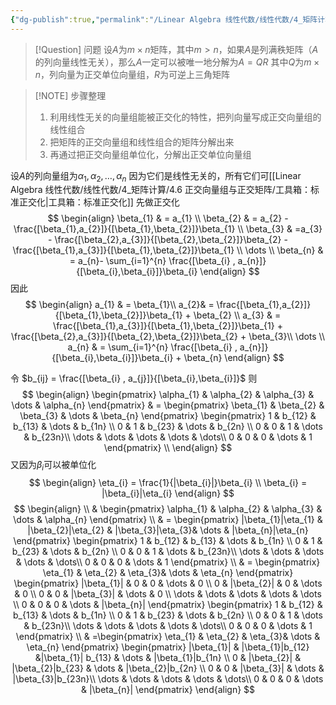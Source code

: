 ```yaml
---
{"dg-publish":true,"permalink":"/Linear Algebra 线性代数/线性代数/4_矩阵计算/4.6 正交向量组与正交矩阵/定理：QR分解/","tags":["线代","定理"]}
---
```



> [!Question] 问题
> 设$A$为$m\times n$矩阵，其中$m > n$，如果$A$是列满秩矩阵（$A$的列向量线性无关），那么$A$一定可以被唯一地分解为$A = QR$
> 其中$Q$为$m\times n$，列向量为正交单位向量组，$R$为可逆上三角矩阵


> [!NOTE] 步骤整理
> 1. 利用线性无关的向量组能被正交化的特性，把列向量写成正交向量组的线性组合
> 2. 把矩阵的正交向量组和线性组合的矩阵分解出来
> 3. 再通过把正交向量组单位化，分解出正交单位向量组

设$A$的列向量组为$\alpha_{1},\alpha_{2},\dots,\alpha_{n}$
因为它们是线性无关的，所有它们可[[Linear Algebra 线性代数/线性代数/4_矩阵计算/4.6 正交向量组与正交矩阵/工具箱：标准正交化\|工具箱：标准正交化]]
先做正交化
$$
\begin{align}
\beta_{1} & = a_{1} \\
\beta_{2} & = a_{2} -  \frac{[\beta_{1},a_{2}]}{[\beta_{1},\beta_{2}]}\beta_{1} \\
\beta_{3}  & =a_{3} - \frac{[\beta_{2},a_{3}]}{[\beta_{2},\beta_{2}]}\beta_{2} - \frac{[\beta_{1},a_{3}]}{[\beta_{1},\beta_{2}]}\beta_{1} \\
\dots \\
\beta_{n}  & = a_{n}- \sum_{i=1}^{n} \frac{[\beta_{i} , a_{n}]}{[\beta_{i},\beta_{i}]}\beta_{i}
\end{align}
$$
因此
$$
\begin{align}
a_{1} & =  \beta_{1}\\
 a_{2}& = \frac{[\beta_{1},a_{2}]}{[\beta_{1},\beta_{2}]}\beta_{1} + \beta_{2} \\
a_{3}  & =  \frac{[\beta_{1},a_{3}]}{[\beta_{1},\beta_{2}]}\beta_{1} + \frac{[\beta_{2},a_{3}]}{[\beta_{2},\beta_{2}]}\beta_{2}  + \beta_{3}\\
\dots \\
a_{n}  & =  \sum_{i=1}^{n} \frac{[\beta_{i} , a_{n}]}{[\beta_{i},\beta_{i}]}\beta_{i} + \beta_{n}
\end{align}
$$

令
$b_{ij} = \frac{[\beta_{i} , a_{j}]}{[\beta_{i},\beta_{i}]}$
则
$$
\begin{align}
\begin{pmatrix}
\alpha_{1} & \alpha_{2} & \alpha_{3} & \dots & \alpha_{n}
\end{pmatrix}  
 & = \begin{pmatrix}
\beta_{1} & \beta_{2} & \beta_{3} & \dots & \beta_{n}
\end{pmatrix}
\begin{pmatrix}
1 & b_{12} & b_{13} & \dots & b_{1n} \\ 
0  & 1 & b_{23} & \dots & b_{2n} \\
0  & 0 & 1 & \dots & b_{23n}\\
\dots  & \dots & \dots & \dots & \dots\\
0 & 0 & 0 & \dots & 1
\end{pmatrix} \\
\end{align}
$$
又因为$\beta_{i}$可以被单位化
$$
\begin{align}
\eta_{i} = \frac{1}{|\beta_{i}|}\beta_{i} \\
\beta_{i} = |\beta_{i}|\eta_{i}
\end{align}
$$
$$
\begin{align} \\
 & \begin{pmatrix}
\alpha_{1} & \alpha_{2} & \alpha_{3} & \dots & \alpha_{n}
\end{pmatrix}   \\
 & = \begin{pmatrix}
|\beta_{1}|\eta_{1} & |\beta_{2}|\eta_{2} & |\beta_{3}|\eta_{3}& \dots & |\beta_{n}|\eta_{n}
\end{pmatrix}
\begin{pmatrix}
1 & b_{12} & b_{13} & \dots & b_{1n} \\ 
0  & 1 & b_{23} & \dots & b_{2n} \\
0  & 0 & 1 & \dots & b_{23n}\\
\dots  & \dots & \dots & \dots & \dots\\
0 & 0 & 0 & \dots & 1
\end{pmatrix} \\
 & = 
\begin{pmatrix}
\eta_{1} & \eta_{2} & \eta_{3}& \dots & \eta_{n}
\end{pmatrix} 
\begin{pmatrix}
|\beta_{1}| & 0 & 0 & \dots & 0 \\
0 & |\beta_{2}| & 0 & \dots & 0 \\
0 & 0 & |\beta_{3}| & \dots & 0 \\
\dots & \dots & \dots & \dots & \dots \\
0 & 0 & 0 & \dots & |\beta_{n}|
\end{pmatrix}
\begin{pmatrix}
1 & b_{12} & b_{13} & \dots & b_{1n} \\ 
0  & 1 & b_{23} & \dots & b_{2n} \\
0  & 0 & 1 & \dots & b_{23n}\\
\dots  & \dots & \dots & \dots & \dots\\
0 & 0 & 0 & \dots & 1
\end{pmatrix}  \\
 & =\begin{pmatrix}
\eta_{1} & \eta_{2} & \eta_{3}& \dots & \eta_{n}
\end{pmatrix}  
\begin{pmatrix}
|\beta_{1}| & |\beta_{1}|b_{12} &|\beta_{1}| b_{13} & \dots & |\beta_{1}|b_{1n} \\ 
0  & |\beta_{2}|  & |\beta_{2}|b_{23} & \dots & |\beta_{2}|b_{2n} \\
0  & 0 & |\beta_{3}|  & \dots & |\beta_{3}|b_{23n}\\
\dots  & \dots & \dots & \dots & \dots\\
0 & 0 & 0 & \dots & |\beta_{n}| 
\end{pmatrix} 
\end{align}
$$

